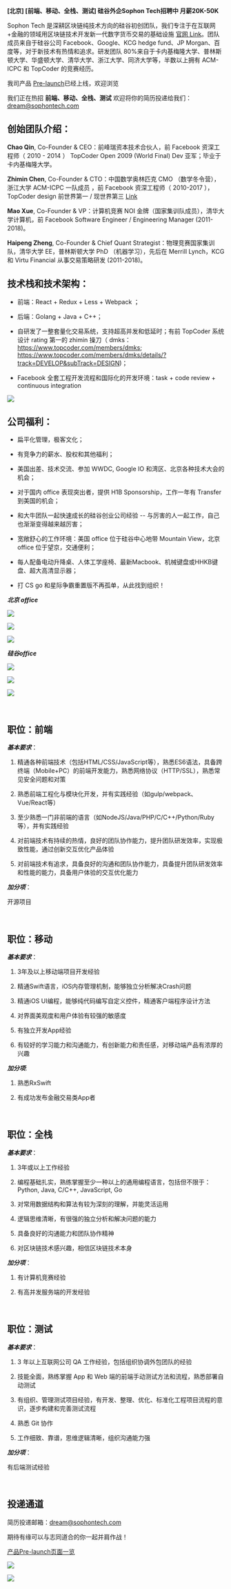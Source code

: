 **[北京] [前端、移动、全栈、测试] 硅谷外企Sophon Tech招聘中 月薪20K-50K**

Sophon Tech 是深耕区块链纯技术方向的硅谷初创团队，我们专注于在互联网+金融的领域用区块链技术开发新一代数字货币交易的基础设施 [官网 Link](https://www.sophontech.com/)。团队成员来自于硅谷公司 Facebook、Google、KCG hedge fund、JP Morgan、百度等，对于新技术有热情和追求。研发团队 80%来自于卡内基梅隆大学、普林斯顿大学、华盛顿大学、清华大学、浙江大学、同济大学等，半数以上拥有 ACM-ICPC 和 TopCoder 的竞赛经历。

我司产品 [Pre-launch](https://land.sophonex.com/)已经上线，欢迎浏览

我们正在热招 **前端、移动、全栈、测试**
欢迎将你的简历投递给我们：<dream@sophontech.com>


**创始团队介绍**：
---

**Chao Qin**, Co-Founder & CEO：前峰瑞资本技术合伙人，前 Facebook 资深工程师（ 2010 - 2014 ） TopCoder Open 2009 (World Final) Dev 亚军；毕业于卡内基梅隆大学。

**Zhimin Chen**, Co-Founder & CTO：中国数学奥林匹克 CMO （数学冬令营），浙江大学 ACM-ICPC 一队成员 ，前 Facebook 资深工程师（ 2010-2017 ），TopCoder design 前世界第一 / 现世界第三 [Link](https://www.topcoder.com/members/dmks/details/?track=DEVELOP&subTrack=DESIGNb)

**Mao Xue**, Co-Founder & VP：计算机竞赛 NOI 金牌（国家集训队成员），清华大学计算机，前 Facebook Software Engineer / Engineering Manager (2011-2018)。

**Haipeng Zheng**, Co-Founder & Chief Quant Strategist：物理竞赛国家集训队，清华大学 EE，普林斯顿大学 PhD （机器学习），先后在 Merrill Lynch，KCG 和 Virtu Financial 从事交易策略研发 (2011-2018)。


**技术栈和技术架构**：
---

* 前端：React + Redux + Less + Webpack ；

* 后端：Golang + Java + C++；

* 自研发了一整套量化交易系统，支持超高并发和低延时；有前 TopCoder 系统设计 rating 第一的 zhimin 操刀（ dmks：<https://www.topcoder.com/members/dmks>; <https://www.topcoder.com/members/dmks/details/?track=DEVELOP&subTrack=DESIGN>)；

* Facebook 全套工程开发流程和国际化的开发环境：task + code review + continuous integration

![](https://i.v2ex.co/QNEgu9W3.png)


**公司福利**：
---

* 扁平化管理，极客文化；

* 有竞争力的薪水、股权和其他福利；

* 美国出差、技术交流、参加 WWDC, Google IO 和湾区、北京各种技术大会的机会；

* 对于国内 office 表现突出者，提供 H1B Sponsorship，工作一年有 Transfer 到美国的机会；

* 和大牛团队一起快速成长的硅谷创业公司经验 -- 与厉害的人一起工作，自己也渐渐变得越来越厉害；

* 宽敞舒心的工作环境：美国 office 位于硅谷中心地带 Mountain View，北京 office 位于望京，交通便利；

* 每人配备电动升降桌、人体工学座椅、最新Macbook、机械键盘或HHKB键盘、超大高清显示器；

* 打 CS go 和星际争霸重置版不再孤单，从此找到组织！


**_北京 office_**


![](https://i.v2ex.co/wVutIWH1l.jpeg)

![](https://i.v2ex.co/2fUL1bxwl.jpeg)

![](https://i.v2ex.co/XxO3Lh93l.jpeg)


**_硅谷office_**

![](https://i.v2ex.co/53JMPMcM.jpeg)

![](https://i.v2ex.co/2xTjnO6h.jpeg)

![](https://i.v2ex.co/aa7OO4ZU.jpeg)


<br>


**职位：前端**
---

**_基本要求_**：

1. 精通各种前端技术（包括HTML/CSS/JavaScript等），熟悉ES6语法，具备跨终端（Mobile+PC）的前端开发能力，熟悉网络协议（HTTP/SSL），熟悉常见安全问题和对策

2. 熟悉前端工程化与模块化开发，并有实践经验（如gulp/webpack、Vue/React等）

3. 至少熟悉一门非前端的语言（如NodeJS/Java/PHP/C/C++/Python/Ruby等），并有实践经验

4. 对前端技术有持续的热情，良好的团队协作能力，提升团队研发效率，实现极致性能，通过创新交互优化产品体验

5. 对前端技术有追求，具备良好的沟通和团队协作能力，具备提升团队研发效率和性能的能力，具备用户体验的交互优化能力


**_加分项_**：

开源项目

<br>

**职位：移动**
---

**_基本要求_**：

1. 3年及以上移动端项目开发经验

2. 精通Swift语言，iOS内存管理机制，能够独立分析解决Crash问题

3. 精通iOS UI编程，能够纯代码编写自定义控件，精通客户端程序设计方法

4. 对界面美观度和用户体验有较强的敏感度

5. 有独立开发App经验

6. 有较好的学习能力和沟通能力，有创新能力和责任感，对移动端产品有浓厚的兴趣

**_加分项_**:

1. 熟悉RxSwift

2. 有成功发布金融交易类App者

<br>

**职位：全栈**
---

**_基本要求_**：

1. 3年或以上工作经验

2. 编程基础扎实，熟练掌握至少一种以上的通用编程语言，包括但不限于：Python, Java, C/C++, JavaScript, Go

3. 对常用数据结构和算法有较为深刻的理解，并能灵活运用

4. 逻辑思维清晰，有很强的独立分析和解决问题的能力

5. 具备良好的沟通能力和团队协作精神

6. 对区块链技术感兴趣，相信区块链技术本身

**_加分项_**：

1. 有计算机竞赛经验

2. 有高并发服务端的开发经验

<br>

**职位：测试**
---

**_基本要求_**：

1. 3 年以上互联网公司 QA 工作经验，包括组织协调外包团队的经验

2. 技能全面，熟练掌握 App 和 Web 端的前端手动测试方法和流程，熟悉部署自动测试

3. 有组织、管理测试项目经验，有开发、整理、优化、标准化工程项目流程的意识，逐步构建和完善测试流程

4. 熟悉 Git 协作

5. 工作细致、靠谱，思维逻辑清晰，组织沟通能力强

**_加分项_**：

有后端测试经验



<br>


**投递通道**
---

简历投递邮箱：<dream@sophontech.com>   

期待有缘可以与志同道合的你一起并肩作战！

[产品Pre-launch页面一览](https://land.sophonex.com/)


![](https://i.v2ex.co/cUEu7O25l.png)

![](https://i.v2ex.co/Uy9fH8w1l.png)

